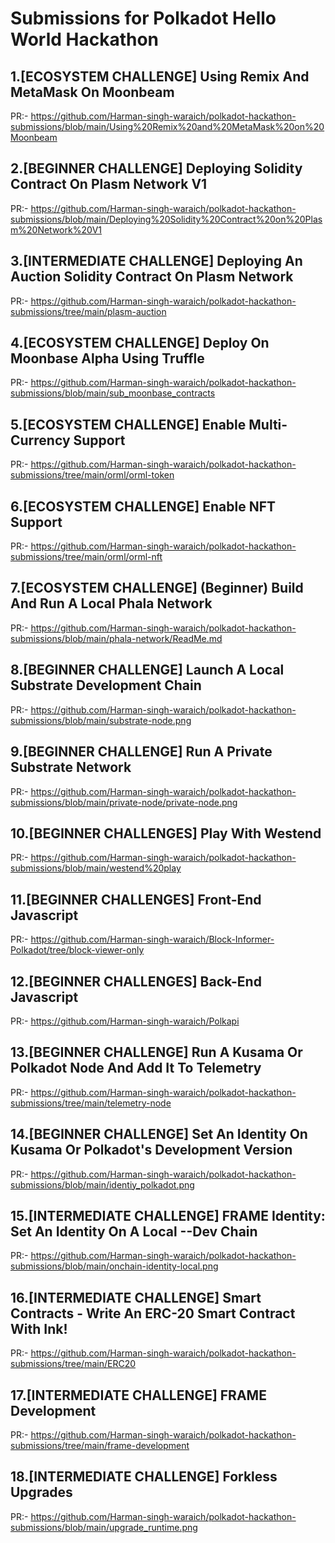 # Submissions for Polkadot Hello World Hackathon

## 1.[ECOSYSTEM CHALLENGE] Using Remix And MetaMask On Moonbeam

   PR:- https://github.com/Harman-singh-waraich/polkadot-hackathon-submissions/blob/main/Using%20Remix%20and%20MetaMask%20on%20Moonbeam
      
## 2.[BEGINNER CHALLENGE] Deploying Solidity Contract On Plasm Network V1

   PR:- https://github.com/Harman-singh-waraich/polkadot-hackathon-submissions/blob/main/Deploying%20Solidity%20Contract%20on%20Plasm%20Network%20V1

## 3.[INTERMEDIATE CHALLENGE] Deploying An Auction Solidity Contract On Plasm Network

   PR:- https://github.com/Harman-singh-waraich/polkadot-hackathon-submissions/tree/main/plasm-auction
    
## 4.[ECOSYSTEM CHALLENGE] Deploy On Moonbase Alpha Using Truffle

   PR:- https://github.com/Harman-singh-waraich/polkadot-hackathon-submissions/blob/main/sub_moonbase_contracts
    
## 5.[ECOSYSTEM CHALLENGE] Enable Multi-Currency Support

   PR:- https://github.com/Harman-singh-waraich/polkadot-hackathon-submissions/tree/main/orml/orml-token
   
## 6.[ECOSYSTEM CHALLENGE] Enable NFT Support

   PR:- https://github.com/Harman-singh-waraich/polkadot-hackathon-submissions/tree/main/orml/orml-nft
   
## 7.[ECOSYSTEM CHALLENGE] (Beginner) Build And Run A Local Phala Network

   PR:- https://github.com/Harman-singh-waraich/polkadot-hackathon-submissions/blob/main/phala-network/ReadMe.md
   
## 8.[BEGINNER CHALLENGE] Launch A Local Substrate Development Chain

   PR:- https://github.com/Harman-singh-waraich/polkadot-hackathon-submissions/blob/main/substrate-node.png
   
## 9.[BEGINNER CHALLENGE] Run A Private Substrate Network

   PR:- https://github.com/Harman-singh-waraich/polkadot-hackathon-submissions/blob/main/private-node/private-node.png
   
## 10.[BEGINNER CHALLENGES] Play With Westend

   PR:- https://github.com/Harman-singh-waraich/polkadot-hackathon-submissions/blob/main/westend%20play
   
## 11.[BEGINNER CHALLENGES] Front-End Javascript

   PR:- https://github.com/Harman-singh-waraich/Block-Informer-Polkadot/tree/block-viewer-only
   
## 12.[BEGINNER CHALLENGES] Back-End Javascript

   PR:- https://github.com/Harman-singh-waraich/Polkapi
   
## 13.[BEGINNER CHALLENGE] Run A Kusama Or Polkadot Node And Add It To Telemetry

   PR:- https://github.com/Harman-singh-waraich/polkadot-hackathon-submissions/tree/main/telemetry-node
   
## 14.[BEGINNER CHALLENGE] Set An Identity On Kusama Or Polkadot's Development Version

   PR:- https://github.com/Harman-singh-waraich/polkadot-hackathon-submissions/blob/main/identiy_polkadot.png
   
## 15.[INTERMEDIATE CHALLENGE] FRAME Identity: Set An Identity On A Local --Dev Chain

   PR:- https://github.com/Harman-singh-waraich/polkadot-hackathon-submissions/blob/main/onchain-identity-local.png
   
## 16.[INTERMEDIATE CHALLENGE] Smart Contracts - Write An ERC-20 Smart Contract With Ink!

   PR:- https://github.com/Harman-singh-waraich/polkadot-hackathon-submissions/tree/main/ERC20
   
## 17.[INTERMEDIATE CHALLENGE] FRAME Development

   PR:- https://github.com/Harman-singh-waraich/polkadot-hackathon-submissions/tree/main/frame-development
   
## 18.[INTERMEDIATE CHALLENGE] Forkless Upgrades

   PR:- https://github.com/Harman-singh-waraich/polkadot-hackathon-submissions/blob/main/upgrade_runtime.png
